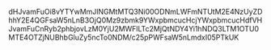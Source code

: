 dHJvamFuOi8vYTYwMmJlNGMtMTQ3Ni00ODNmLWFmNTUtM2E4NzUyZDhhY2E4QGFsaW5nLnB3OjQ0Mz9zbmk9YWxpbmcucHcjYWxpbmcucHdfVHJvamFuCnRyb2phbjovLzM0YjU2MWFlLTc2MjQtNDY4Yi1hNDQ3LTM1OTU0MTE4OTZjNUBhbGluZy5ncTo0NDM/c25pPWFsaW5nLmdxI05PTkUK
